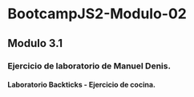 # BootcampJS2-Modulo-02

## Modulo 3.1

### Ejercicio de laboratorio de Manuel Denis.

#### Laboratorio Backticks - Ejercicio de cocina.
